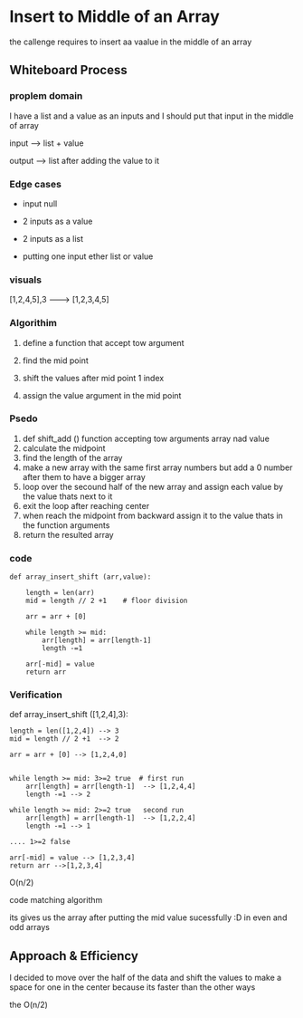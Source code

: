 # Insert to Middle of an Array
<!-- Description of the challenge -->
the callenge requires to insert aa vaalue in the middle of an array

## Whiteboard Process
<!-- Embedded whiteboard image -->

### proplem domain

I have a list and a value as an inputs and I should put that input 
in the middle of array 

input --> list + value  

output --> list after adding the value to it 

### Edge cases

- input null 

- 2 inputs as a value 

- 2 inputs as a list 

- putting one input ether list or value 

### visuals

[1,2,4,5],3 ---> [1,2,3,4,5]

### Algorithim 

1) define a function that accept tow argument 

2) find the mid point 

3) shift the values after mid point 1 index 

4) assign the value argument in the mid point 

### Psedo

1) def shift_add () function accepting tow arguments array nad value 
2) calculate the midpoint 
3) find the length of the array 
4) make a new array with the same first array numbers but add a 0 number after them to have a bigger array
4) loop over the secound half of the new array and assign each value by the value thats next to it 
5) exit the loop after reaching center
6) when reach the midpoint from backward assign it to the value thats in the function arguments  
6) return the resulted array  

### code 

```
def array_insert_shift (arr,value):

    length = len(arr)
    mid = length // 2 +1    # floor division
    
    arr = arr + [0]

    while length >= mid:
        arr[length] = arr[length-1]
        length -=1

    arr[-mid] = value
    return arr 

```
### Verification 

def array_insert_shift ([1,2,4],3):

    length = len([1,2,4]) --> 3
    mid = length // 2 +1  --> 2
    
    arr = arr + [0] --> [1,2,4,0]


    while length >= mid: 3>=2 true  # first run
        arr[length] = arr[length-1]  --> [1,2,4,4]
        length -=1 --> 2

    while length >= mid: 2>=2 true   second run
        arr[length] = arr[length-1]  --> [1,2,2,4]
        length -=1 --> 1

    .... 1>=2 false 

    arr[-mid] = value --> [1,2,3,4]
    return arr -->[1,2,3,4]

O(n/2)

code matching algorithm

its gives us the array after putting the mid value sucessfully :D in even and odd arrays 


## Approach & Efficiency
<!-- What approach did you take? Discuss Why. What is the Big O space/time for this approach? -->

I decided to move over the half of the data and shift the values to make a space for one in the center because its faster than the other ways 

the O(n/2)



